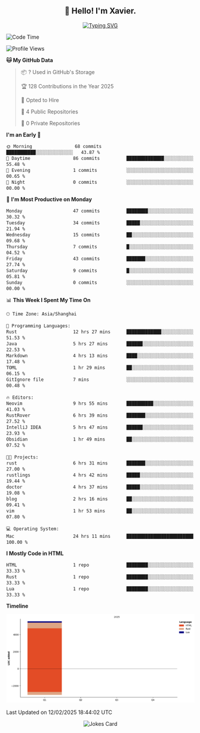 <h2 align="center">👋 Hello! I'm Xavier.</h2>

<!-- typing svg starts -->
<div align="center">
 <a href="https://git.io/typing-svg"><img src="https://readme-typing-svg.demolab.com?font=Fira+Code&size=16&pause=1000&color=FFFFFFF0&width=435&lines=Fear+is+temporary.+Regret+is+forever." alt="Typing SVG" /></a>
</div>
<!-- typing svg ends -->

<!--START_SECTION:waka-->
![Code Time](http://img.shields.io/badge/Code%20Time-241%20hrs%2035%20mins-blue)

![Profile Views](http://img.shields.io/badge/Profile%20Views-5-blue)

**🐱 My GitHub Data** 

> 📦 ? Used in GitHub's Storage 
 > 
> 🏆 128 Contributions in the Year 2025
 > 
> 💼 Opted to Hire
 > 
> 📜 4 Public Repositories 
 > 
> 🔑 0 Private Repositories 
 > 
**I'm an Early 🐤** 

```text
🌞 Morning                68 commits          ███████████░░░░░░░░░░░░░░   43.87 % 
🌆 Daytime                86 commits          ██████████████░░░░░░░░░░░   55.48 % 
🌃 Evening                1 commits           ░░░░░░░░░░░░░░░░░░░░░░░░░   00.65 % 
🌙 Night                  0 commits           ░░░░░░░░░░░░░░░░░░░░░░░░░   00.00 % 
```
📅 **I'm Most Productive on Monday** 

```text
Monday                   47 commits          ████████░░░░░░░░░░░░░░░░░   30.32 % 
Tuesday                  34 commits          █████░░░░░░░░░░░░░░░░░░░░   21.94 % 
Wednesday                15 commits          ██░░░░░░░░░░░░░░░░░░░░░░░   09.68 % 
Thursday                 7 commits           █░░░░░░░░░░░░░░░░░░░░░░░░   04.52 % 
Friday                   43 commits          ███████░░░░░░░░░░░░░░░░░░   27.74 % 
Saturday                 9 commits           █░░░░░░░░░░░░░░░░░░░░░░░░   05.81 % 
Sunday                   0 commits           ░░░░░░░░░░░░░░░░░░░░░░░░░   00.00 % 
```


📊 **This Week I Spent My Time On** 

```text
🕑︎ Time Zone: Asia/Shanghai

💬 Programming Languages: 
Rust                     12 hrs 27 mins      █████████████░░░░░░░░░░░░   51.53 % 
Java                     5 hrs 27 mins       ██████░░░░░░░░░░░░░░░░░░░   22.53 % 
Markdown                 4 hrs 13 mins       ████░░░░░░░░░░░░░░░░░░░░░   17.48 % 
TOML                     1 hr 29 mins        ██░░░░░░░░░░░░░░░░░░░░░░░   06.15 % 
GitIgnore file           7 mins              ░░░░░░░░░░░░░░░░░░░░░░░░░   00.48 % 

🔥 Editors: 
Neovim                   9 hrs 55 mins       ██████████░░░░░░░░░░░░░░░   41.03 % 
RustRover                6 hrs 39 mins       ███████░░░░░░░░░░░░░░░░░░   27.52 % 
IntelliJ IDEA            5 hrs 47 mins       ██████░░░░░░░░░░░░░░░░░░░   23.93 % 
Obsidian                 1 hr 49 mins        ██░░░░░░░░░░░░░░░░░░░░░░░   07.52 % 

🐱‍💻 Projects: 
rust                     6 hrs 31 mins       ███████░░░░░░░░░░░░░░░░░░   27.00 % 
rustlings                4 hrs 42 mins       █████░░░░░░░░░░░░░░░░░░░░   19.44 % 
doctor                   4 hrs 37 mins       █████░░░░░░░░░░░░░░░░░░░░   19.08 % 
blog                     2 hrs 16 mins       ██░░░░░░░░░░░░░░░░░░░░░░░   09.41 % 
vim                      1 hr 53 mins        ██░░░░░░░░░░░░░░░░░░░░░░░   07.80 % 

💻 Operating System: 
Mac                      24 hrs 11 mins      █████████████████████████   100.00 % 
```

**I Mostly Code in HTML** 

```text
HTML                     1 repo              ████████░░░░░░░░░░░░░░░░░   33.33 % 
Rust                     1 repo              ████████░░░░░░░░░░░░░░░░░   33.33 % 
Lua                      1 repo              ████████░░░░░░░░░░░░░░░░░   33.33 % 
```



**Timeline**

![Lines of Code chart](https://raw.githubusercontent.com/xavier2code/xavier2code/main/assets/bar_graph.png)


 Last Updated on 12/02/2025 18:44:02 UTC
<!--END_SECTION:waka-->

<!-- jokes card -->
<div align="center">
 <img src="https://readme-jokes.vercel.app/api?hideBorder" alt="Jokes Card" />
</div>
